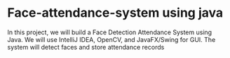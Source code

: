 # Face-attendance-system using java
In this project, we will build a Face Detection Attendance System using Java.
We will use IntelliJ IDEA, OpenCV, and JavaFX/Swing for GUI.
The system will detect faces and store attendance records
